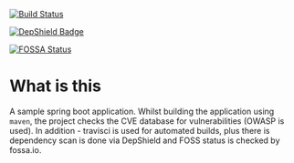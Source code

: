 [![Build Status](https://travis-ci.com/parj/SampleSpringBootApp.svg?branch=master)](https://travis-ci.com/parj/SampleSpringBootApp)

[![DepShield Badge](https://depshield.sonatype.org/badges/parj/SampleSpringBootApp/depshield.svg)](https://depshield.github.io)

[![FOSSA Status](https://app.fossa.io/api/projects/git%2Bgithub.com%2Fparj%2FSampleSpringBootApp.svg?type=large)](https://app.fossa.io/projects/git%2Bgithub.com%2Fparj%2FSampleSpringBootApp?ref=badge_large)

# What is this

A sample spring boot application. Whilst building the application using `maven`, the project checks the CVE database for vulnerabilities (OWASP is used). In addition - travisci is used for automated builds, plus there is dependency scan is done via DepShield and FOSS status is checked by fossa.io.
